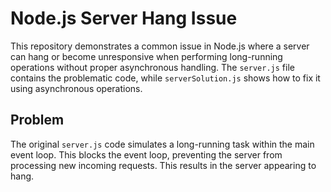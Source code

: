 # Node.js Server Hang Issue

This repository demonstrates a common issue in Node.js where a server can hang or become unresponsive when performing long-running operations without proper asynchronous handling.  The `server.js` file contains the problematic code, while `serverSolution.js` shows how to fix it using asynchronous operations.

## Problem

The original `server.js` code simulates a long-running task within the main event loop. This blocks the event loop, preventing the server from processing new incoming requests.  This results in the server appearing to hang.